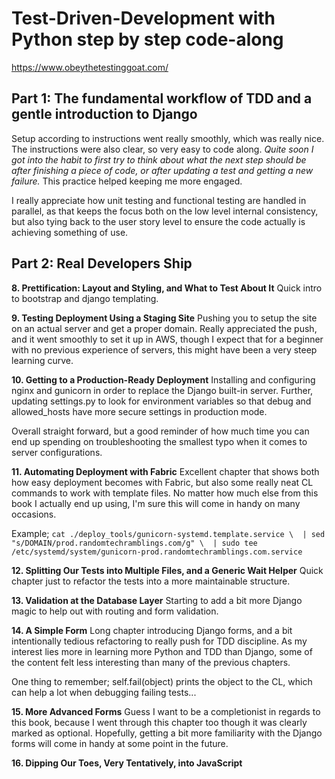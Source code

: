 # Test-Driven-Development with Python step by step code-along
https://www.obeythetestinggoat.com/

## Part 1: The fundamental workflow of TDD and a gentle introduction to Django 
Setup according to instructions went really smoothly, which was really nice. 
The instructions were also clear, so very easy to code along. _Quite soon I got 
into the habit to first try to think about what the next step should be after 
finishing a piece of code, or after updating a test and getting a new failure._ 
This practice helped keeping me more engaged.

I really appreciate how unit testing and functional testing are handled in 
parallel, as that keeps the focus both on the low level internal consistency, 
but also tying back to the user story level to ensure the code actually is 
achieving something of use.

## Part 2: Real Developers Ship

**8. Prettification: Layout and Styling, and What to Test About It**
Quick intro to bootstrap and django templating.

**9. Testing Deployment Using a Staging Site**
Pushing you to setup the site on an actual server and get a proper domain. 
Really appreciated the push, and it went smoothly to set it up in AWS, though 
I expect that for a beginner with no previous experience of servers, this might 
have been a very steep learning curve.

**10. Getting to a Production-Ready Deployment**
Installing and configuring nginx and gunicorn in order to replace the Django 
built-in server. Further, updating settings.py to look for environment variables 
so that debug and allowed_hosts have more secure settings in production mode.

Overall straight forward, but a good reminder of how much time you can end up 
spending on troubleshooting the smallest typo when it comes to server 
configurations.

**11. Automating Deployment with Fabric**
Excellent chapter that shows both how easy deployment becomes with Fabric, but 
also some really neat CL commands to work with template files. No matter how 
much else from this book I actually end up using, I'm sure this will come in 
handy on many occasions.

Example; ```cat ./deploy_tools/gunicorn-systemd.template.service \ 
| sed "s/DOMAIN/prod.randomtechramblings.com/g" \ 
| sudo tee /etc/systemd/system/gunicorn-prod.randomtechramblings.com.service```

**12. Splitting Our Tests into Multiple Files, and a Generic Wait Helper**
Quick chapter just to refactor the tests into a more maintainable structure.

**13. Validation at the Database Layer**
Starting to add a bit more Django magic to help out with routing and form 
validation.

**14. A Simple Form**
Long chapter introducing Django forms, and a bit intentionally tedious 
refactoring to really push for TDD discipline. As my interest lies more 
in learning more Python and TDD than Django, some of the content felt 
less interesting than many of the previous chapters.

One thing to remember; self.fail(object) prints the object to the CL, 
which can help a lot when debugging failing tests...

**15. More Advanced Forms**
Guess I want to be a completionist in regards to this book, because I went 
through this chapter too though it was clearly marked as optional. Hopefully, 
getting a bit more familiarity with the Django forms will come in handy at some 
point in the future.

**16. Dipping Our Toes, Very Tentatively, into JavaScript**
